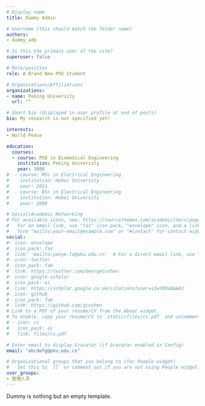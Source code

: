 ```yaml
---
# Display name
title: Dummy Admin

# Username (this should match the folder name)
authors:
- dummy_adm

# Is this the primary user of the site?
superuser: false

# Role/position
role: A Brand New PhD Student

# Organizations/Affiliations
organizations:
- name: Peking University
  url: ""

# Short bio (displayed in user profile at end of posts)
bio: My research is not specified yet!

interests:
- World Peace

education:
  courses:
  - course: PhD in Biomedical Engineering
    institution: Peking University
    year: 3000
#  - course: MSc in Electrical Engineering
#    institution: Hebei University
#    year: 2011
#  - course: BSc in Electrical Engineering
#    institution: Hebei University
#    year: 2008

# Social/Academic Networking
# For available icons, see: https://sourcethemes.com/academic/docs/page-builder/#icons
#   For an email link, use "fas" icon pack, "envelope" icon, and a link in the
#   form "mailto:your-email@example.com" or "#contact" for contact widget.
social:
#- icon: envelope
#  icon_pack: fas
#  link: 'mailto:yanye.lu@pku.edu.cn'  # For a direct email link, use "mailto:test@example.org".
#- icon: twitter
#  icon_pack: fab
#  link: https://twitter.com/GeorgeCushen
#- icon: google-scholar
#  icon_pack: ai
#  link: https://scholar.google.co.uk/citations?user=sIwtMXoAAAAJ
#- icon: github
#  icon_pack: fab
#  link: https://github.com/gcushen
# Link to a PDF of your resume/CV from the About widget.
# To enable, copy your resume/CV to `static/files/cv.pdf` and uncomment the lines below.
# - icon: cv
#   icon_pack: ai
#   link: files/cv.pdf

# Enter email to display Gravatar (if Gravatar enabled in Config)
email: "abcdefg@pku.edu.cn"

# Organizational groups that you belong to (for People widget)
#   Set this to `[]` or comment out if you are not using People widget.
user_groups:
- 管理人员
---
```


Dummy is nothing but an empty template.
